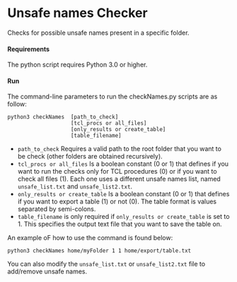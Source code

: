 # Unsafe names Checker

Checks for possible unsafe names present in a specific folder.

#### Requirements

The python script requires Python 3.0 or higher.

#### Run

The command-line parameters to run the checkNames.py scripts are as follow:

```
python3 checkNames  [path_to_check]
                    [tcl_procs or all_files]
                    [only_results or create_table]
                    [table_filename]
```

- ```path_to_check``` Requires a valid path to the root folder that you want to be check (other folders are obtained recursively).
- ```tcl_procs or all_files``` Is a boolean constant (0 or 1) that defines if you want to run the checks only for TCL procedures (0) or if you want to check all files (1). Each one uses a different unsafe names list, named ```unsafe_list.txt``` and ```unsafe_list2.txt```.
- ```only_results or create_table``` Is a boolean constant (0 or 1) that defines if you want to export a table (1) or not (0). The table format is values separated by semi-colons.
- ```table_filename``` is only required if ```only_results or create_table``` is set to 1. This specifies the output text file that you want to save the table on.

An example oF how to use the command is found below:

```
python3 checkNames home/myFolder 1 1 home/export/table.txt
```

You can also modify the ```unsafe_list.txt``` or ```unsafe_list2.txt``` file to add/remove unsafe names.
